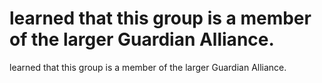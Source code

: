 # learned that this group is a member of the larger Guardian Alliance.

learned that this group is a member of the larger Guardian Alliance.